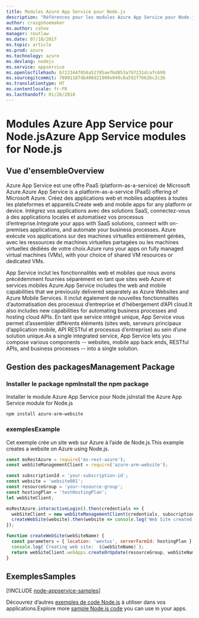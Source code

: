 ```yaml
---
title: Modules Azure App Service pour Node.js
description: "Références pour les modules Azure App Service pour Node.js"
author: craigshoemaker
ms.author: cshoe
manager: routlaw
ms.date: 07/18/2017
ms.topic: article
ms.prod: azure
ms.technology: azure
ms.devlang: nodejs
ms.service: appservice
ms.openlocfilehash: b722344f056a52785aef6d853a797231dcafc699
ms.sourcegitcommit: 78001187db408d21909e949c8a592f76626c2c3b
ms.translationtype: HT
ms.contentlocale: fr-FR
ms.lasthandoff: 01/26/2018
---
```

# <a name="azure-app-service-modules-for-nodejs"></a><span data-ttu-id="2c3ad-103">Modules Azure App Service pour Node.js</span><span class="sxs-lookup"><span data-stu-id="2c3ad-103">Azure App Service modules for Node.js</span></span>

## <a name="overview"></a><span data-ttu-id="2c3ad-104">Vue d'ensemble</span><span class="sxs-lookup"><span data-stu-id="2c3ad-104">Overview</span></span>

<span data-ttu-id="2c3ad-105">Azure App Service est une offre PaaS (platform-as-a-service) de Microsoft Azure.</span><span class="sxs-lookup"><span data-stu-id="2c3ad-105">Azure App Service is a platform-as-a-service (PaaS) offering of Microsoft Azure.</span></span> <span data-ttu-id="2c3ad-106">Créez des applications web et mobiles adaptées à toutes les plateformes et appareils.</span><span class="sxs-lookup"><span data-stu-id="2c3ad-106">Create web and mobile apps for any platform or device.</span></span> <span data-ttu-id="2c3ad-107">Intégrez vos applications avec des solutions SaaS, connectez-vous à des applications locales et automatisez vos processus d’entreprise.</span><span class="sxs-lookup"><span data-stu-id="2c3ad-107">Integrate your apps with SaaS solutions, connect with on-premises applications, and automate your business processes.</span></span> <span data-ttu-id="2c3ad-108">Azure exécute vos applications sur des machines virtuelles entièrement gérées, avec les ressources de machines virtuelles partagées ou les machines virtuelles dédiées de votre choix.</span><span class="sxs-lookup"><span data-stu-id="2c3ad-108">Azure runs your apps on fully managed virtual machines (VMs), with your choice of shared VM resources or dedicated VMs.</span></span>

<span data-ttu-id="2c3ad-109">App Service inclut les fonctionnalités web et mobiles que nous avons précédemment fournies séparément en tant que sites web Azure et services mobiles Azure.</span><span class="sxs-lookup"><span data-stu-id="2c3ad-109">App Service includes the web and mobile capabilities that we previously delivered separately as Azure Websites and Azure Mobile Services.</span></span> <span data-ttu-id="2c3ad-110">Il inclut également de nouvelles fonctionnalités d’automatisation des processus d’entreprise et d’hébergement d’API cloud.</span><span class="sxs-lookup"><span data-stu-id="2c3ad-110">It also includes new capabilities for automating business processes and hosting cloud APIs.</span></span> <span data-ttu-id="2c3ad-111">En tant que service intégré unique, App Service vous permet d’assembler différents éléments (sites web, serveurs principaux d’application mobile, API RESTful et processus d’entreprise) au sein d’une solution unique.</span><span class="sxs-lookup"><span data-stu-id="2c3ad-111">As a single integrated service, App Service lets you compose various components -- websites, mobile app back ends, RESTful APIs, and business processes -- into a single solution.</span></span>

## <a name="management-package"></a><span data-ttu-id="2c3ad-112">Gestion des packages</span><span class="sxs-lookup"><span data-stu-id="2c3ad-112">Management Package</span></span>

### <a name="install-the-npm-package"></a><span data-ttu-id="2c3ad-113">Installer le package npm</span><span class="sxs-lookup"><span data-stu-id="2c3ad-113">Install the npm package</span></span>

<span data-ttu-id="2c3ad-114">Installer le module Azure App Service pour Node.js</span><span class="sxs-lookup"><span data-stu-id="2c3ad-114">Install the Azure App Service module for Node.js</span></span>

```bash
npm install azure-arm-website
```

### <a name="example"></a><span data-ttu-id="2c3ad-115">exemples</span><span class="sxs-lookup"><span data-stu-id="2c3ad-115">Example</span></span>

<span data-ttu-id="2c3ad-116">Cet exemple crée un site web sur Azure à l’aide de Node.js.</span><span class="sxs-lookup"><span data-stu-id="2c3ad-116">This example creates a website on Azure using Node.js.</span></span>

```javascript
const msRestAzure = require('ms-rest-azure');
const webSiteManagementClient = require('azure-arm-website');

const subscriptionId = 'your-subscription-id';
const website = 'website001';
const resourceGroup = 'your-resource-group';
const hostingPlan = 'testHostingPlan';
let webSiteClient;

msRestAzure.interactiveLogin().then(credentials => {
  webSiteClient = new webSiteManagementClient(credentials, subscriptionId);
  createWebSite(website).then(website => console.log('Web Site created successfully', website));
});

function createWebSite(webSiteName) {
  const parameters = { location: 'westus', serverFarmId: hostingPlan };
  console.log(`Creating web site:  ${webSiteName}`);
  return webSiteClient.webApps.createOrUpdate(resourceGroup, webSiteName, parameters, null);
}
```

## <a name="samples"></a><span data-ttu-id="2c3ad-117">Exemples</span><span class="sxs-lookup"><span data-stu-id="2c3ad-117">Samples</span></span>

[!INCLUDE [node-appservice-samples](../docs-ref-conceptual/includes/appservice-samples.md)]

<span data-ttu-id="2c3ad-118">Découvrez d’autres [exemples de code Node.js](https://azure.microsoft.com/resources/samples/?platform=nodejs) à utiliser dans vos applications.</span><span class="sxs-lookup"><span data-stu-id="2c3ad-118">Explore more [sample Node.js code](https://azure.microsoft.com/resources/samples/?platform=nodejs) you can use in your apps.</span></span>
